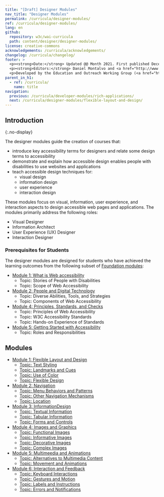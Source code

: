 ```yaml
---
title: "[Draft] Designer Modules"
nav_title: "Designer Modules"
permalink: /curricula/designer-modules/
ref: /curricula/designer-modules/
lang: en
github:
  repository: w3c/wai-curricula
  path: content/designer/designer-modules/
license: creative-commons
acknowledgements: /curricula/acknowledgements/
changelog: /curricula/changelog/
footer: >
  <p><strong>Date:</strong> Updated @@ Month 2021. First published December 2019.</p>
  <p><strong>Editors:</strong> Daniel Montalvo and <a href="http://www.w3.org/People/shadi/">Shadi Abou-Zahra</a>. Contributors: <a href="https://www.w3.org/WAI/EO/EOWG-members">EOWG Participants</a>. ACKNOWLEDGEMENTS lists contributors and credits.</p>
  <p>Developed by the Education and Outreach Working Group (<a href="http://www.w3.org/WAI/EO/">EOWG</a>). Developed with support from the <a href="https://www.w3.org/WAI/about/projects/wai-guide/">WAI-Guide Project</a> funded by the European Commission (EC) under the Horizon 2020 program (Grant Agreement 822245).</p>
parent_in_h1:
  - ref: /curricula/
    name: title
navigation:
  previous: /curricula/developer-modules/rich-applications/
  next: /curricula/designer-modules/flexible-layout-and-design/
---
```


## Introduction
{:.no-display}

The designer modules guide the creation of courses that:

* introduce key accessibility terms for designers and relate some design terms to accessibility
* demonstrate and explain how accessible design enables people with disabilities to use websites and applications
* teach accessible design techniques for:
  * visual design
  * information design
  * user experience
  * interaction design

These modules focus on visual, information, user experience, and interaction aspects to design accessible web pages and applications. The modules primarily address the following roles:

* Visual Designer
* Information Architect
* User Experience (UX) Designer
* Interaction Designer

### Prerequisites for Students

The designer modules are designed for students who have achieved the learning outcomes from the following subset of [Foundation modules](/curricula/foundation-modules/):

* [Module 1: What is Web accessibility](/curricula/foundation-modules/what-is-web-accessibility/)
  * Topic: Stories of People with Disabilities
  * Topic: Scope of Web Accessibility
* [Module 2: People and Digital Technology](/curricula/foundation-modules/people-and-digital-technology/)
  * Topic: Diverse Abilities, Tools, and Strategies
  * Topic: Components of Web Accessibility
* [Module 4: Principles, Standards, and Checks](/curricula/foundation-modules/principles-standards-and-checks/)
  * Topic: Principles of Web Accessibility
  * Topic: W3C Accessibility Standards
  * Topic: Hands-on Experience of Standards
* [Module 5: Getting Started with Accessibility](/curricula/foundation-modules/getting-started-with-accessibility/)
  * Topic: Roles and Responsibilities


## Modules

-   [Module 1: Flexible Layout and Design](/curricula/designer-modules/flexible-layout-and-design)
    -   [Topic: Text Styling](/curricula/designer-modules/flexible-layout-and-design/#topic-text-styling)
    -   [Topic: Landmarks and Cues](/curricula/designer-modules/flexible-layout-and-design/#topic-landmarks-and-cues)
    -   [Topic: Use of Color](/curricula/designer-modules/flexible-layout-and-design/#topic-use-of-color)
    -   [Topic: Flexible Design](/curricula/designer-modules/flexible-layout-and-design/#topic-flexible-design)
-   [Module 2: Navigation](/curricula/designer-modules/navigation/)
    -   [Topic: Menu Behaviors and Patterns](/curricula/designer-modules/navigation/#topic-menu-behaviors-and-patterns)
    -   [Topic: Other Navigation Mechanisms](/curricula/designer-modules/navigation/#topic-other-navigation-mechanisms)
    -   [Topic: Location](/curricula/designer-modules/navigation/#topic-location)
-  [Module 3: InformationDesign](/curricula/designer-modules/information-design/)
    -   [Topic: Textual Information](/curricula/designer-modules/information-design/#topic-textual-information)
    -   [Topic: Tabular Information](/curricula/designer-modules/information-design/#topic-tabular-information)
    -   [Topic: Forms and Controls](/curricula/designer-modules/information-design/#topic-forms-and-controls)
-   [Module 4: Images and Graphics](/curricula/designer-modules/images-and-graphics/#topic-functional-images)
    -   [Topic: Functional Images](/curricula/designer-modules/images-and-graphics/#topic-functional-images)
    -   [Topic: Informative Images](/curricula/designer-modules/images-and-graphics/#topic-informative-images)
    -   [Topic: Decorative Images](/curricula/designer-modules/images-and-graphics/#topic-decorative-images)
    -   [Topic: Complex Images](/curricula/designer-modules/images-and-graphics/#topic-complex-images)
-   [Module 5: Multimeedia and Animations](/curricula/designer-modules/multimedia-and-animations/)
    -   [Topic: Alternatives to Multimedia Content](/curricula/designer-modules/multimedia-and-animations/#topic-alternatives-to-multimedia-content)
    -   [Topic: Movement and Animations](/curricula/designer-modules/multimedia-and-animations/#topic-movement-and-animations)
-   [Module 6: Interaction and Feedback](/curricula/designer-modules/interaction-and-feedback/)
    -   [Topic: Keyboard Interactions](/curricula/designer-modules/interaction-and-feedback/#topic-keyboard-interactions)
    -   [Topic: Gestures and Motion](/curricula/designer-modules/interaction-and-feedback/#topic-gestures-and-motion)
    -   [Topic: Labels and Instructions](/curricula/designer-modules/interaction-and-feedback/#topic-labels-and-instructions)
    -   [Topic: Errors and Notifications](/curricula/designer-modules/interaction-and-feedback/#topic-errors-and-notifications)
    